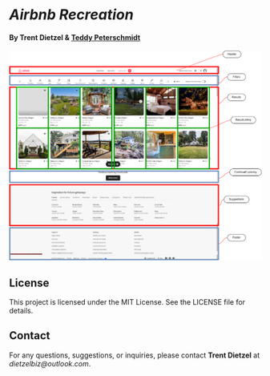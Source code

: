 # *Airbnb Recreation*
#### By Trent Dietzel & [Teddy Peterschmidt](https://github.com/Teddyp14)
![AirBNB](AirBNBRecreation.drawio.png)
## License
This project is licensed under the MIT License. See the LICENSE file for details.

## Contact
For any questions, suggestions, or inquiries, please contact **Trent Dietzel** at _dietzelbiz@outlook.com_.
